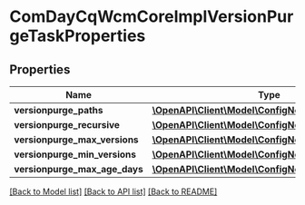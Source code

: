 # ComDayCqWcmCoreImplVersionPurgeTaskProperties

## Properties
Name | Type | Description | Notes
------------ | ------------- | ------------- | -------------
**versionpurge_paths** | [**\OpenAPI\Client\Model\ConfigNodePropertyArray**](ConfigNodePropertyArray.md) |  | [optional] 
**versionpurge_recursive** | [**\OpenAPI\Client\Model\ConfigNodePropertyBoolean**](ConfigNodePropertyBoolean.md) |  | [optional] 
**versionpurge_max_versions** | [**\OpenAPI\Client\Model\ConfigNodePropertyInteger**](ConfigNodePropertyInteger.md) |  | [optional] 
**versionpurge_min_versions** | [**\OpenAPI\Client\Model\ConfigNodePropertyInteger**](ConfigNodePropertyInteger.md) |  | [optional] 
**versionpurge_max_age_days** | [**\OpenAPI\Client\Model\ConfigNodePropertyInteger**](ConfigNodePropertyInteger.md) |  | [optional] 

[[Back to Model list]](../README.md#documentation-for-models) [[Back to API list]](../README.md#documentation-for-api-endpoints) [[Back to README]](../README.md)


